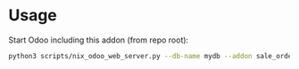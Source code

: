 # Usage

Start Odoo including this addon (from repo root):

```bash
python3 scripts/nix_odoo_web_server.py --db-name mydb --addon sale_order_country_allowed_product
```
